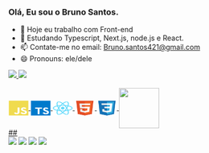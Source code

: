  ### Olá, Eu sou o Bruno Santos.


- 🔭 Hoje eu trabalho com Front-end
- 🌱 Estudando Typescript, Next.js, node.js e React.
- 📫 Contate-me no email: Bruno.santos421@gmail.com
- 😄 Pronouns: ele/dele

 <div>
<a href="https://beacons.ai/brunost2">
  <img height="180em" src="https://github-readme-stats.vercel.app/api?username=brunost2&show_icons=true&theme=radical"/>
  <img height="180em" src="https://github-readme-stats.vercel.app/api/top-langs/?username=brunost2&hide_progress=true"/>
<div style="display: inline_block"><br>
  <img align="center" alt="" height="30" width="40" src="https://raw.githubusercontent.com/devicons/devicon/master/icons/javascript/javascript-plain.svg">
  <img align="center" alt="" height="30" width="40" src="https://raw.githubusercontent.com/devicons/devicon/master/icons/typescript/typescript-plain.svg">
  <img align="center" alt="" height="30" width="40" src="https://raw.githubusercontent.com/devicons/devicon/master/icons/react/react-original.svg">
  <img align="center" alt="" height="30" width="40" src="https://raw.githubusercontent.com/devicons/devicon/master/icons/html5/html5-original.svg">
  <img align="center" alt="" height="30" width="40" src="https://raw.githubusercontent.com/devicons/devicon/master/icons/css3/css3-original.svg">
  <img align="center" alt="" height="80" width="80" src="https://cdn.jsdelivr.net/gh/devicons/devicon/icons/tailwindcss/tailwindcss-original-wordmark.svg">
  
  </div>
    ##
 
<div> 
  <a href="https://instagram.com/_brunoost" target="_blank"><img src="https://img.shields.io/badge/-Instagram-%23E4405F?style=for-the-badge&logo=instagram&logoColor=white" target="_blank"></a>
 <a href="https://discord.gg/brunosts" target="_blank"><img src="https://img.shields.io/badge/Discord-7289DA?style=for-the-badge&logo=discord&logoColor=white" target="_blank"></a> 
  <a href = "mailto:bruno.santos421@gmail.com"><img src="https://img.shields.io/badge/-Gmail-%23333?style=for-the-badge&logo=gmail&logoColor=white" target="_blank"></a>
  <a href="https://www.linkedin.com/in/bruno-santos-1571b819b/" target="_blank"><img src="https://img.shields.io/badge/-LinkedIn-%230077B5?style=for-the-badge&logo=linkedin&logoColor=white" target="_blank"></a> 
  
</div>
</div>
